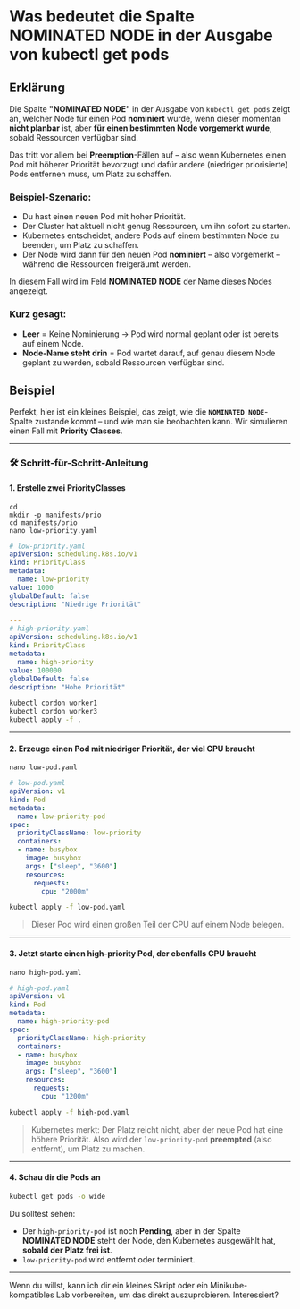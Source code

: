 # Was bedeutet die Spalte NOMINATED NODE in der Ausgabe von kubectl get pods 

## Erklärung 

Die Spalte **"NOMINATED NODE"** in der Ausgabe von `kubectl get pods` zeigt an, welcher Node für einen Pod **nominiert** wurde, wenn dieser momentan **nicht planbar** ist, aber **für einen bestimmten Node vorgemerkt wurde**, sobald Ressourcen verfügbar sind.

Das tritt vor allem bei **Preemption**-Fällen auf – also wenn Kubernetes einen Pod mit höherer Priorität bevorzugt und dafür andere (niedriger priorisierte) Pods entfernen muss, um Platz zu schaffen.

### Beispiel-Szenario:
- Du hast einen neuen Pod mit hoher Priorität.
- Der Cluster hat aktuell nicht genug Ressourcen, um ihn sofort zu starten.
- Kubernetes entscheidet, andere Pods auf einem bestimmten Node zu beenden, um Platz zu schaffen.
- Der Node wird dann für den neuen Pod **nominiert** – also vorgemerkt – während die Ressourcen freigeräumt werden.

In diesem Fall wird im Feld **NOMINATED NODE** der Name dieses Nodes angezeigt.

### Kurz gesagt:
- **Leer** = Keine Nominierung → Pod wird normal geplant oder ist bereits auf einem Node.
- **Node-Name steht drin** = Pod wartet darauf, auf genau diesem Node geplant zu werden, sobald Ressourcen verfügbar sind.

## Beispiel 

Perfekt, hier ist ein kleines Beispiel, das zeigt, wie die **`NOMINATED NODE`**-Spalte zustande kommt – und wie man sie beobachten kann. Wir simulieren einen Fall mit **Priority Classes**.

---

### 🛠️ Schritt-für-Schritt-Anleitung

#### 1. Erstelle zwei PriorityClasses

```
cd 
mkdir -p manifests/prio
cd manifests/prio
nano low-priority.yaml
```

```yaml
# low-priority.yaml
apiVersion: scheduling.k8s.io/v1
kind: PriorityClass
metadata:
  name: low-priority
value: 1000
globalDefault: false
description: "Niedrige Priorität"

---
# high-priority.yaml
apiVersion: scheduling.k8s.io/v1
kind: PriorityClass
metadata:
  name: high-priority
value: 100000
globalDefault: false
description: "Hohe Priorität"
```

```bash
kubectl cordon worker1
kubectl cordon worker3
kubectl apply -f .
```

---

#### 2. Erzeuge einen Pod mit niedriger Priorität, der viel CPU braucht

```
nano low-pod.yaml
```

```yaml
# low-pod.yaml
apiVersion: v1
kind: Pod
metadata:
  name: low-priority-pod
spec:
  priorityClassName: low-priority
  containers:
  - name: busybox
    image: busybox
    args: ["sleep", "3600"]
    resources:
      requests:
        cpu: "2000m"
```

```bash
kubectl apply -f low-pod.yaml
```

> Dieser Pod wird einen großen Teil der CPU auf einem Node belegen.

---

#### 3. Jetzt starte einen **high-priority Pod**, der ebenfalls CPU braucht

```
nano high-pod.yaml
```

```yaml
# high-pod.yaml
apiVersion: v1
kind: Pod
metadata:
  name: high-priority-pod
spec:
  priorityClassName: high-priority
  containers:
  - name: busybox
    image: busybox
    args: ["sleep", "3600"]
    resources:
      requests:
        cpu: "1200m"
```

```bash
kubectl apply -f high-pod.yaml
```

> Kubernetes merkt: Der Platz reicht nicht, aber der neue Pod hat eine höhere Priorität. Also wird der `low-priority-pod` **preempted** (also entfernt), um Platz zu machen.

---

#### 4. Schau dir die Pods an

```bash
kubectl get pods -o wide
```

Du solltest sehen:

- Der `high-priority-pod` ist noch **Pending**, aber in der Spalte **NOMINATED NODE** steht der Node, den Kubernetes ausgewählt hat, **sobald der Platz frei ist**.
- `low-priority-pod` wird entfernt oder terminiert.

---

Wenn du willst, kann ich dir ein kleines Skript oder ein Minikube-kompatibles Lab vorbereiten, um das direkt auszuprobieren. Interessiert?
